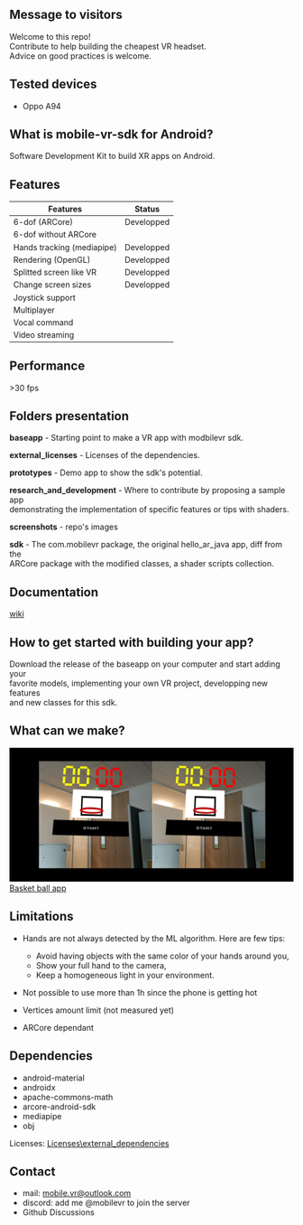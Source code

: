 ## Message to visitors
Welcome to this repo!<br>
Contribute to help building the cheapest VR headset.<br>
Advice on good practices is welcome.

## Tested devices
- Oppo A94

## What is mobile-vr-sdk for Android?
Software Development Kit to build XR apps on Android.<br>

## Features
| Features | Status |
|---|---|
| 6-dof (ARCore)   | Developped  |
| 6-dof without ARCore | |
| Hands tracking (mediapipe) | Developped  |
| Rendering (OpenGL) | Developped |
| Splitted screen like VR | Developped |
| Change screen sizes | Developped |
| Joystick support | |
| Multiplayer | |
| Vocal command | |
| Video streaming | |

## Performance
\>30 fps

## Folders presentation
**baseapp** - Starting point to make a VR app with modbilevr sdk.<br>

**external_licenses** - Licenses of the dependencies.<br>

**prototypes** - Demo app to show the sdk's potential.<br>

**research_and_development** - Where to contribute by proposing a sample app<br>
demonstrating the implementation of specific features or tips with shaders.<br>

**screenshots** - repo's images<br>

**sdk** - The com.mobilevr package, the original hello_ar_java app, diff from the<br>
ARCore package with the modified classes, a shader scripts collection.

## Documentation
[wiki](mobile-vr-sdk)

## How to get started with building your app?
Download the release of the baseapp on your computer and start adding your<br>
favorite models, implementing your own VR project, developping new features<br>
and new classes for this sdk.

## What can we make?
![screenshot](/screenshots/basket_ball_game_screenshot.jpg)
[Basket ball app](prototypes/basket_ball_game)

## Limitations
- Hands are not always detected by the ML algorithm. Here are few tips:
  - Avoid having objects with the same color of your hands around you,
  - Show your full hand to the camera,
  - Keep a homogeneous light in your environment.

- Not possible to use more than 1h since the phone is getting hot
- Vertices amount limit (not measured yet)
- ARCore dependant

## Dependencies
- android-material
- androidx
- apache-commons-math
- arcore-android-sdk
- mediapipe
- obj

Licenses: [Licenses\external_dependencies](external_licenses)

## Contact
- mail: mobile.vr@outlook.com
- discord: add me @mobilevr to join the server
- Github Discussions
